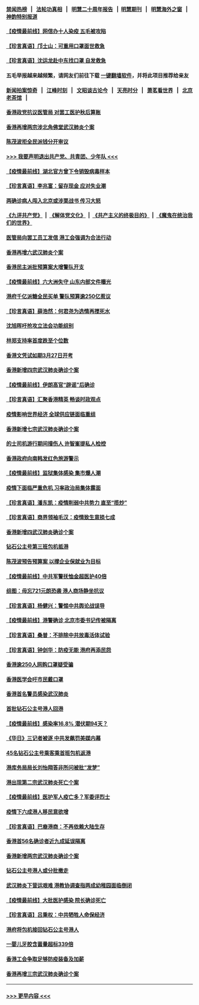 #### [禁闻热榜](热点新闻.md?=0)  &nbsp;&nbsp;|&nbsp;&nbsp; [法轮功真相](https://github.com/gfw-breaker/truth/blob/master/README.md?=0) &nbsp;&nbsp;|&nbsp;&nbsp; [明慧二十周年报告](https://github.com/gfw-breaker/mh-reports/blob/master/README.md?=0) &nbsp;&nbsp;|&nbsp;&nbsp;[明慧期刊](https://github.com/gfw-breaker/mh-qikan) &nbsp;&nbsp;|&nbsp;&nbsp; [明慧海外之窗](https://github.com/gfw-breaker/mh-news/blob/master/README.md?=0) &nbsp;&nbsp;|&nbsp;&nbsp; [神韵特别报道](https://github.com/gfw-breaker/mh-news/blob/master/shenyun.md?=0)
#### [【疫情最前线】网信办十人染疫 五毛被攻陷](../pages/nsc415/n11903757.md?t=02291202) 
#### [【珍言真语】邝士山：可重用口罩面世救急](../pages/nsc415/n11903875.md?t=02291202) 
#### [【珍言真语】沈运龙赴中东找口罩 自发救急](../pages/nsc415/n11903291.md?t=02291202) 
#### 五毛举报越来越频繁，请网友们前往下载 [一键翻墙软件](https://github.com/gfw-breaker/ssr-accounts)，并将此项目推荐给亲友
#### [新闻拍案惊奇](https://github.com/gfw-breaker/banned-news/blob/master/pages/link4.md) &nbsp;&nbsp;|&nbsp;&nbsp; [江峰时刻](https://github.com/gfw-breaker/banned-news/blob/master/pages/link4.md) &nbsp;&nbsp;|&nbsp;&nbsp; [文昭谈古论今](https://github.com/gfw-breaker/banned-news/blob/master/pages/link4.md) &nbsp;&nbsp;|&nbsp;&nbsp; [天亮时分](https://github.com/gfw-breaker/banned-news/blob/master/pages/link4.md) &nbsp;&nbsp;|&nbsp;&nbsp; [萧茗看世界](https://github.com/gfw-breaker/banned-news/blob/master/pages/link4.md) &nbsp;&nbsp;|&nbsp;&nbsp; [北京老茶馆](https://github.com/gfw-breaker/banned-news/blob/master/pages/link4.md) &nbsp;&nbsp;|&nbsp;&nbsp; 
#### [香港政党抗议医管局 对罢工医护秋后算账](../pages/nsc415/n11901746.md?t=02291202) 
#### [香港再增两宗涉北角佛堂武汉肺炎个案](../pages/nsc415/n11901737.md?t=02291202) 
#### [陈茂波拒全民派钱分开审议](../pages/nsc415/n11901672.md?t=02291202) 
#### [>>> 我要声明退出共产党、共青团、少年队 <<<](https://github.com/begood0513/goodnews/blob/master/quit/letter.md) 
#### [【疫情最前线】湖北官方曾下令销毁病毒样本](../pages/nsc415/n11901518.md?t=02291202) 
#### [【珍言真语】李兆富：留存现金 应对失业潮](../pages/nsc415/n11901448.md?t=02291202) 
#### [两确诊病人闯入北京或涉栗战书 传习大怒](../pages/nsc415/n11901180.md?t=02291202) 
#### [《九评共产党》](https://github.com/begood0513/9ping.md/blob/master/README.md) &nbsp;|&nbsp; [《解体党文化》](../../../../jtdwh.md/blob/master/README.md)  &nbsp;|&nbsp; [《共产主义的终极目的》](../../../../gczydzjmd.md/blob/master/README.md) &nbsp;|&nbsp; [《魔鬼在统治我们的世界》](../../../../mgztzwmdsj.md/blob/master/README.md) 
#### [医管局向罢工员工发信 港工会强调为合法行动](../pages/nsc415/n11898870.md?t=02291202) 
#### [香港再增六武汉肺炎个案](../pages/nsc415/n11898843.md?t=02291202) 
#### [香港民主派批预算案大增警队开支](../pages/nsc415/n11898813.md?t=02291202) 
#### [【疫情最前线】六大洲失守 山东内部文件曝光](../pages/nsc415/n11898455.md?t=02291202) 
#### [港府千亿派糖全民买单 警队预算逾250亿惹议](../pages/nsc415/n11898608.md?t=02291202) 
#### [【珍言真语】薛浩然：何君尧为选情再搅死水](../pages/nsc415/n11898269.md?t=02291202) 
#### [沈旭晖吁抢攻立法会功能组别](../pages/nsc415/n11896084.md?t=02291202) 
#### [林郑支持率首度跌至个位数](../pages/nsc415/n11896058.md?t=02291202) 
#### [香港文凭试如期3月27日开考](../pages/nsc415/n11896055.md?t=02291202) 
#### [香港新增四宗武汉肺炎确诊个案](../pages/nsc415/n11896040.md?t=02291202) 
#### [【疫情最前线】伊朗高官“辟谣”后确诊](../pages/nsc415/n11895902.md?t=02291202) 
#### [【珍言真语】汇聚香港精英 畅谈时政观点](../pages/nsc415/n11895733.md?t=02291202) 
#### [疫情影响世界经济 全球供应链面临重组](../pages/nsc415/n11895634.md?t=02291202) 
#### [香港新增七宗武汉肺炎确诊个案](../pages/nsc415/n11893498.md?t=02291202) 
#### [的士司机游行期间撞伤人 许智峯提私人检控](../pages/nsc415/n11893483.md?t=02291202) 
#### [香港政府向南韩发红色旅游警示](../pages/nsc415/n11893398.md?t=02291202) 
#### [【疫情最前线】监狱集体感染 集市爆人潮](../pages/nsc415/n11893181.md?t=02291202) 
#### [疫情下面临严重危机  习率政治局集体露面](../pages/nsc415/n11893305.md?t=02291202) 
#### [【珍言真语】潘东凯：疫情削弱中共势力 直至“揽炒”](../pages/nsc415/n11892866.md?t=02291202) 
#### [【珍言真语】商界领袖毛汉：疫情致生意损七成](../pages/nsc415/n11890348.md?t=02291202) 
#### [香港新增四武汉肺炎确诊个案](../pages/nsc415/n11890610.md?t=02291202) 
#### [钻石公主号第三班包机抵港](../pages/nsc415/n11890645.md?t=02291202) 
#### [陈茂波预告预算案 以撑企业保就业为目标](../pages/nsc415/n11890574.md?t=02291202) 
#### [【疫情最前线】中共军警抚恤金超医护40倍](../pages/nsc415/n11890458.md?t=02291202) 
#### [组图：毋忘721元朗恐袭 港人商场静坐抗议](../pages/nsc415/n11876882.md?t=02291202) 
#### [【珍言真语】杨健兴：警惕中共舆论战误导](../pages/nsc415/n11888131.md?t=02291202) 
#### [【疫情最前线】港警确诊 北京市委书记传被隔离](../pages/nsc415/n11886872.md?t=02291202) 
#### [【珍言真语】桑普：不排除中共放毒活体试验](../pages/nsc415/n11886832.md?t=02291202) 
#### [【珍言真语】钟剑华：防疫无能 港府再添民怨](../pages/nsc415/n11884504.md?t=02291202) 
#### [香港逾250人网购口罩疑受骗](../pages/nsc415/n11884388.md?t=02291202) 
#### [香港医学会吁市民戴口罩](../pages/nsc415/n11884367.md?t=02291202) 
#### [香港首名警员感染武汉肺炎](../pages/nsc415/n11884357.md?t=02291202) 
#### [首批钻石公主号港人回港](../pages/nsc415/n11884333.md?t=02291202) 
#### [【疫情最前线】感染率16.8% 潜伏期94天？](../pages/nsc415/n11884256.md?t=02291202) 
#### [《华日》三记者被逐 中共发飙罚美媒内幕](../pages/nsc415/n11884184.md?t=02291202) 
#### [45名钻石公主号乘客乘首班包机返港](../pages/nsc415/n11881770.md?t=02291202) 
#### [港库务局局长刘怡翔答非所问被批“发梦”](../pages/nsc415/n11881752.md?t=02291202) 
#### [港出现第二宗武汉肺炎死亡个案](../pages/nsc415/n11881736.md?t=02291202) 
#### [【疫情最前线】医护军人疫亡多？军委评烈士](../pages/nsc415/n11881655.md?t=02291202) 
#### [疫情下六成港人移民意欲增](../pages/nsc415/n11881699.md?t=02291202) 
#### [【珍言真语】巴裔港商：不再依赖大陆生存](../pages/nsc415/n11881126.md?t=02291202) 
#### [香港首56名确诊者近九成延误隔离](../pages/nsc415/n11879079.md?t=02291202) 
#### [香港新增两宗武汉肺炎确诊个案](../pages/nsc415/n11879064.md?t=02291202) 
#### [钻石公主号港人或分批撤走](../pages/nsc415/n11879029.md?t=02291202) 
#### [武汉肺炎下营运艰难 港教协调查指两成幼稚园面临倒闭](../pages/nsc415/n11878989.md?t=02291202) 
#### [【疫情最前线】大批医护感染 院长确诊死亡](../pages/nsc415/n11878595.md?t=02291202) 
#### [【珍言真语】吕秉权：中共牺牲人命保经济](../pages/nsc415/n11878390.md?t=02291202) 
#### [港府将包机接回钻石公主号港人](../pages/nsc415/n11876352.md?t=02291202) 
#### [一婴儿牙胶含菌量超标339倍](../pages/nsc415/n11876336.md?t=02291202) 
#### [香港工会争取足够防疫装备及加薪](../pages/nsc415/n11876313.md?t=02291202) 
#### [香港再增三宗武汉肺炎确诊个案](../pages/nsc415/n11876297.md?t=02291202) 

----
#### [ >>> 更早内容 <<< ](../indexes/nsc415-earlier.md)

